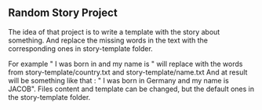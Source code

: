 ## Random Story Project

The idea of that project is to write a template with the story about something. And replace the missing words in the text with the corresponding ones in story-template folder.


For example " I was born in <country> and my name is <name>" will replace <labels> with the words from story-template/country.txt and story-template/name.txt
And at result will be something like that : " I was born in Germany and my name is JACOB". Files content and template can be changed, but the default ones in the story-template folder.
